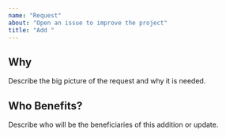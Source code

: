 ```yaml
---
name: "Request"
about: "Open an issue to improve the project"
title: "Add "
---
```


## Why

Describe the big picture of the request and why it is needed.

## Who Benefits?

Describe who will be the beneficiaries of this addition or update.